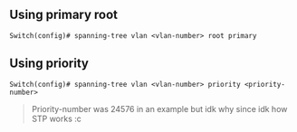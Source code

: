 ## Using primary root
```
Switch(config)# spanning-tree vlan <vlan-number> root primary
```
## Using priority
```
Switch(config)# spanning-tree vlan <vlan-number> priority <priority-number>
```
> Priority-number was 24576 in an example but idk why since idk how STP works :c